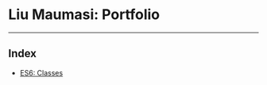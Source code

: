 
# Liu Maumasi: Portfolio
---

## Index
- [ES6: Classes](https://github.com/Maumasi/Portfolio/tree/master/ES6/classes)
